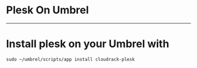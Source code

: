 # Plesk On Umbrel
---
# Install plesk on your Umbrel with 
```shell
sudo ~/umbrel/scripts/app install cloudrack-plesk
```
